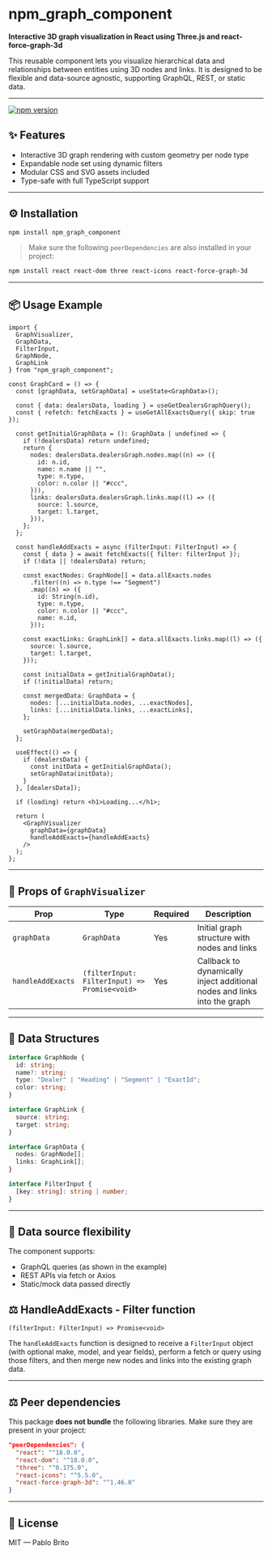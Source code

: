 # npm_graph_component

**Interactive 3D graph visualization in React using Three.js and react-force-graph-3d**

This reusable component lets you visualize hierarchical data and relationships between entities using 3D nodes and links. It is designed to be flexible and data-source agnostic, supporting GraphQL, REST, or static data.

---

[![npm version](https://img.shields.io/npm/v/npm_graph_component)](https://www.npmjs.com/package/npm_graph_component)

## ✨ Features

- Interactive 3D graph rendering with custom geometry per node type
- Expandable node set using dynamic filters
- Modular CSS and SVG assets included
- Type-safe with full TypeScript support

---

## ⚙️ Installation

```bash
npm install npm_graph_component
```

> Make sure the following `peerDependencies` are also installed in your project:

```bash
npm install react react-dom three react-icons react-force-graph-3d
```

---

## 📦 Usage Example

```tsx
import {
  GraphVisualizer,
  GraphData,
  FilterInput,
  GraphNode,
  GraphLink
} from "npm_graph_component";

const GraphCard = () => {
  const [graphData, setGraphData] = useState<GraphData>();

  const { data: dealersData, loading } = useGetDealersGraphQuery();
  const { refetch: fetchExacts } = useGetAllExactsQuery({ skip: true });

  const getInitialGraphData = (): GraphData | undefined => {
    if (!dealersData) return undefined;
    return {
      nodes: dealersData.dealersGraph.nodes.map((n) => ({
        id: n.id,
        name: n.name || "",
        type: n.type,
        color: n.color || "#ccc",
      })),
      links: dealersData.dealersGraph.links.map((l) => ({
        source: l.source,
        target: l.target,
      })),
    };
  };

  const handleAddExacts = async (filterInput: FilterInput) => {
    const { data } = await fetchExacts({ filter: filterInput });
    if (!data || !dealersData) return;

    const exactNodes: GraphNode[] = data.allExacts.nodes
      .filter((n) => n.type !== "Segment")
      .map((n) => ({
        id: String(n.id),
        type: n.type,
        color: n.color || "#ccc",
        name: n.id,
      }));

    const exactLinks: GraphLink[] = data.allExacts.links.map((l) => ({
      source: l.source,
      target: l.target,
    }));

    const initialData = getInitialGraphData();
    if (!initialData) return;

    const mergedData: GraphData = {
      nodes: [...initialData.nodes, ...exactNodes],
      links: [...initialData.links, ...exactLinks],
    };

    setGraphData(mergedData);
  };

  useEffect(() => {
    if (dealersData) {
      const initData = getInitialGraphData();
      setGraphData(initData);
    }
  }, [dealersData]);

  if (loading) return <h1>Loading...</h1>;

  return (
    <GraphVisualizer
      graphData={graphData}
      handleAddExacts={handleAddExacts}
    />
  );
};
```

---

## 🔧 Props of `GraphVisualizer`

| Prop              | Type                                       | Required | Description                                                                  |
|-------------------|---------------------------------------------|----------|------------------------------------------------------------------------------|
| `graphData`       | `GraphData`                                | Yes      | Initial graph structure with nodes and links                                |
| `handleAddExacts` | `(filterInput: FilterInput) => Promise<void>` | Yes      | Callback to dynamically inject additional nodes and links into the graph     |

---

## 📐 Data Structures

```ts
interface GraphNode {
  id: string;
  name?: string;
  type: "Dealer" | "Heading" | "Segment" | "ExactId";
  color: string;
}

interface GraphLink {
  source: string;
  target: string;
}

interface GraphData {
  nodes: GraphNode[];
  links: GraphLink[];
}

interface FilterInput {
  [key: string]: string | number;
}
```

---

## 🔀 Data source flexibility

The component supports:

- GraphQL queries (as shown in the example)
- REST APIs via fetch or Axios
- Static/mock data passed directly

## ⚖ HandleAddExacts - Filter function

`(filterInput: FilterInput) => Promise<void>`

The `handleAddExacts` function is designed to receive a `FilterInput` object (with optional make, model, and year fields), perform a fetch or query using those filters, and then merge new nodes and links into the existing graph data.

---

## ⚖ Peer dependencies

This package **does not bundle** the following libraries. Make sure they are present in your project:

```json
"peerDependencies": {
  "react": "^18.0.0",
  "react-dom": "^18.0.0",
  "three": "^0.175.0",
  "react-icons": "^5.5.0",
  "react-force-graph-3d": "^1.46.0"
}
```

---

## 🪪 License

MIT — Pablo Brito


